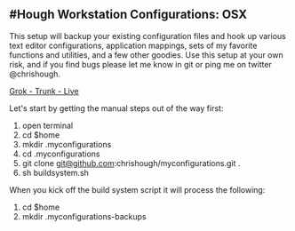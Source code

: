 #Hough Workstation Configurations: OSX
---
This setup will backup your existing configuration files and hook up various text editor configurations,
application mappings, sets of my favorite functions and utilities, and a few other goodies.  Use this setup 
at your own risk, and if you find bugs please let me know in git or ping me on twitter @chrishough. 

[Grok - Trunk - Live](http://www.youtube.com/watch?v=Qi_AAqi0RZM&feature=share)

Let's start by getting the manual steps out of the way first:

1. open terminal
2. cd $home
3. mkdir .myconfigurations
4. cd .myconfigurations
5. git clone git@github.com:chrishough/myconfigurations.git .
6. sh buildsystem.sh

When you kick off the build system script it will process the following:

1. cd $home
2. mkdir .myconfigurations-backups

